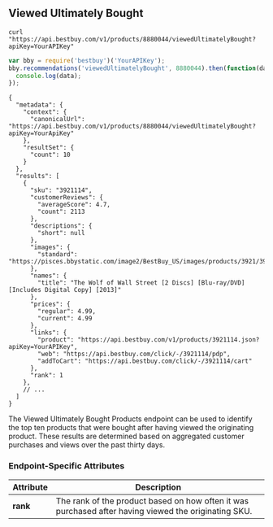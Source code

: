 ## Viewed Ultimately Bought
```shell
curl "https://api.bestbuy.com/v1/products/8880044/viewedUltimatelyBought?apiKey=YourAPIKey"
```
```javascript
var bby = require('bestbuy')('YourAPIKey');
bby.recommendations('viewedUltimatelyBought', 8880044).then(function(data){
  console.log(data);
});
```
```json-doc
{
  "metadata": {
    "context": {
      "canonicalUrl": "https://api.bestbuy.com/v1/products/8880044/viewedUltimatelyBought?apiKey=YourApiKey"
    },
    "resultSet": {
      "count": 10
    }
  },
  "results": [
    {
      "sku": "3921114",
      "customerReviews": {
        "averageScore": 4.7,
        "count": 2113
      },
      "descriptions": {
        "short": null
      },
      "images": {
        "standard": "https://pisces.bbystatic.com/image2/BestBuy_US/images/products/3921/3921114_sa.jpg"
      },
      "names": {
        "title": "The Wolf of Wall Street [2 Discs] [Blu-ray/DVD] [Includes Digital Copy] [2013]"
      },
      "prices": {
        "regular": 4.99,
        "current": 4.99
      },
      "links": {
        "product": "https://api.bestbuy.com/v1/products/3921114.json?apiKey=YourAPIKey",
        "web": "https://api.bestbuy.com/click/-/3921114/pdp",
        "addToCart": "https://api.bestbuy.com/click/-/3921114/cart"
      },
      "rank": 1
    },
    // ...
  ]
}
```

The Viewed Ultimately Bought Products endpoint can be used to identify the top ten products that were bought after having viewed the originating product. These results are determined based on aggregated customer purchases and views over the past thirty days.

### Endpoint-Specific Attributes

Attribute | Description
--------- | -----------
**rank** | The rank of the product based on how often it was purchased after having viewed the originating SKU.
